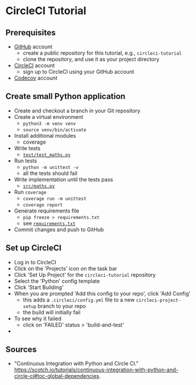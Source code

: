 # CircleCI Tutorial

## Prerequisites

- [GitHub](https://github.com/) account
  - create a public repository for this tutorial, e.g., `circleci-tutorial`
  - clone the repository, and use it as your project directory
- [CircleCI](https://circleci.com/) account
  - sign up to CircleCI using your GitHub account
- [Codecov](https://codecov.io/) account

## Create small Python application

- Create and checkout a branch in your Git repository
- Create a virtual environment
  - `python3 -m venv venv`
  - `source venv/bin/activate`
- Install additional modules
  - coverage
- Write tests
  - [`test/test_maths.py`](test/test_maths.py)
- Run tests
  - `python -m unittest -v`
  - all the tests should fail
- Write implementation until the tests pass
  - [`src/maths.py`](src/maths.py)
- Run `coverage`
  - `coverage run -m unittest`
  - `coverage report`
- Generate requirements file
  - `pip freeze > requirements.txt`
  - see [`requirements.txt`](requirements.txt)
- Commit changes and push to GitHub

## Set up CircleCI

- Log in to CircleCI
- Click on the 'Projects' icon on the task bar
- Click 'Set Up Project' for the `circleci-tutorial` repository
- Select the 'Python' config template
- Click 'Start Building'
- When you are prompted 'Add this config to your repo', click 'Add Config'
  - this adds a `.circleci/config.yml` file to a new `circleci-project-setup` branch to your repo
  - the build will initially fail
- To see why it failed
  - click on 'FAILED' status > 'build-and-test'
-

## Sources

- "Continuous Integration with Python and Circle CI." <https://scotch.io/tutorials/continuous-integration-with-python-and-circle-ci#toc-global-dependencies>.
